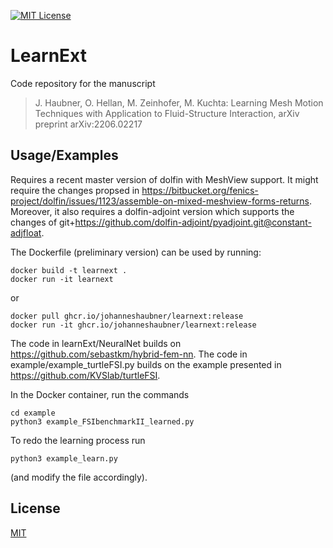 [![MIT License](https://img.shields.io/github/license/JohannesHaubner/LearnExt)](https://choosealicense.com/licenses/mit/)

# LearnExt

Code repository for the manuscript
> J. Haubner, O. Hellan, M. Zeinhofer, M. Kuchta: Learning Mesh Motion Techniques with Application to Fluid-Structure Interaction, arXiv preprint arXiv:2206.02217

## Usage/Examples

Requires a recent master version of dolfin with MeshView support. It might require the changes propsed in https://bitbucket.org/fenics-project/dolfin/issues/1123/assemble-on-mixed-meshview-forms-returns.
Moreover, it also requires a dolfin-adjoint version which supports the changes of git+https://github.com/dolfin-adjoint/pyadjoint.git@constant-adjfloat.

The Dockerfile (preliminary version) can be used by running:
```
docker build -t learnext .
docker run -it learnext
```
or
```
docker pull ghcr.io/johanneshaubner/learnext:release
docker run -it ghcr.io/johanneshaubner/learnext:release
```

The code in learnExt/NeuralNet builds on https://github.com/sebastkm/hybrid-fem-nn. The code in example/example_turtleFSI.py builds on the example presented in https://github.com/KVSlab/turtleFSI.

In the Docker container, run the commands

```
cd example
python3 example_FSIbenchmarkII_learned.py
```

To redo the learning process run 
```
python3 example_learn.py
```
(and modify the file accordingly).

## License

[MIT](https://choosealicense.com/licenses/mit/)
